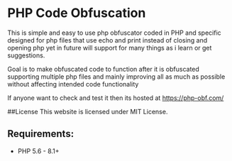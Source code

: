 # PHP Code Obfuscation
This is simple and easy to use php obfuscator coded in PHP and specific designed for php files that use echo and print instead of closing and opening php yet in future will support for many things as i learn or get suggestions.

Goal is to make obfuscated code to function after it is obfuscated supporting multiple php files and mainly improving all as much as possible without affecting intended code functionality

If anyone want to check and test it then its hosted at
https://php-obf.com/

##License
This website is licensed under MIT License.

## Requirements:
* PHP 5.6 - 8.1+